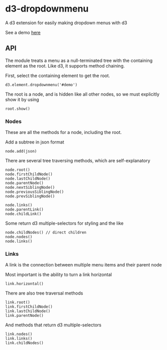 # d3-dropdownmenu

A d3 extension for easily making dropdown menus with d3

See a demo [here](http://bl.ocks.org/tomkelly000/6110163)

## API

The module treats a menu as a null-terminated tree with the containing element as the root.  Like d3, it supports method chaining.

First, select the containing element to get the root.
```
d3.element.dropdownmenu('#demo')
```

The root is a node, and is hidden like all other nodes, so we must explicitly show it by using
```
root.show()
```

### Nodes
These are all the methods for a node, including the root.

Add a subtree in json format
```
node.add(json)
```

There are several tree traversing methods, which are self-explanatory
```
node.root()
node.firstChildNode()
node.lastChildNode()
node.parentNode()
node.nextSiblingNode()
node.previousSiblingNode()
node.prevSiblingNode()

node.links()
node.parentLink()
node.childLink()
```
Some return d3 multiple-selectors for styling and the like
```
node.childNodes() // direct children
node.nodes()
node.links()
```

### Links
A link is the connection between multiple menu items and their parent node

Most important is the ability to turn a link horizontal
```
link.horizontal()
```

There are also tree traversal methods
```
link.root()
link.firstChildNode()
link.lastChildNode()
link.parentNode()
```

And methods that return d3 multiple-selectors
```
link.nodes()
link.links()
link.childNodes()
```